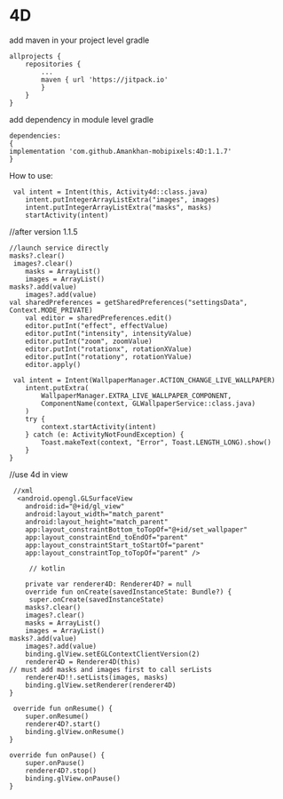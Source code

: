 # 4D
add maven in your project level gradle
````
allprojects {
	repositories {
		...
		maven { url 'https://jitpack.io' 
		}
	}
}
````
add dependency in module level gradle
````
dependencies:
{
implementation 'com.github.Amankhan-mobipixels:4D:1.1.7'
}
````
How to use:
 
     val intent = Intent(this, Activity4d::class.java)
        intent.putIntegerArrayListExtra("images", images)
        intent.putIntegerArrayListExtra("masks", masks)
        startActivity(intent)
	
   //after version 1.1.5
   
    //launch service directly
    masks?.clear()
     images?.clear()
        masks = ArrayList()
        images = ArrayList()
	masks?.add(value)
        images?.add(value)
    val sharedPreferences = getSharedPreferences("settingsData", Context.MODE_PRIVATE)
        val editor = sharedPreferences.edit()
        editor.putInt("effect", effectValue)
        editor.putInt("intensity", intensityValue)
        editor.putInt("zoom", zoomValue)
        editor.putInt("rotationx", rotationXValue)
        editor.putInt("rotationy", rotationYValue)
        editor.apply()

     val intent = Intent(WallpaperManager.ACTION_CHANGE_LIVE_WALLPAPER)
        intent.putExtra(
            WallpaperManager.EXTRA_LIVE_WALLPAPER_COMPONENT,
            ComponentName(context, GLWallpaperService::class.java)
        )
        try {
            context.startActivity(intent)
        } catch (e: ActivityNotFoundException) {
            Toast.makeText(context, "Error", Toast.LENGTH_LONG).show()
        }
    }

//use 4d in view
    
     //xml
      <android.opengl.GLSurfaceView
        android:id="@+id/gl_view"
        android:layout_width="match_parent"
        android:layout_height="match_parent"
        app:layout_constraintBottom_toTopOf="@+id/set_wallpaper"
        app:layout_constraintEnd_toEndOf="parent"
        app:layout_constraintStart_toStartOf="parent"
        app:layout_constraintTop_toTopOf="parent" />

         // kotlin    

        private var renderer4D: Renderer4D? = null
        override fun onCreate(savedInstanceState: Bundle?) {
         super.onCreate(savedInstanceState)
        masks?.clear()
        images?.clear()
        masks = ArrayList()
        images = ArrayList()
	masks?.add(value)
        images?.add(value)
        binding.glView.setEGLContextClientVersion(2)
        renderer4D = Renderer4D(this)
	// must add masks and images first to call serLists
        renderer4D!!.setLists(images, masks)
        binding.glView.setRenderer(renderer4D)
	}

     override fun onResume() {
        super.onResume()
        renderer4D?.start()
        binding.glView.onResume()
    }

    override fun onPause() {
        super.onPause()
        renderer4D?.stop()
        binding.glView.onPause()
    }
